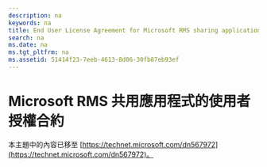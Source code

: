 ```yaml
---
description: na
keywords: na
title: End User License Agreement for Microsoft RMS sharing application
search: na
ms.date: na
ms.tgt_pltfrm: na
ms.assetid: 51414f23-7eeb-4613-8d06-30fb87eb93ef
---
```

# Microsoft RMS 共用應用程式的使用者授權合約
本主題中的內容已移至 [https://technet.microsoft.com/dn567972](https://technet.microsoft.com/dn567972)。

